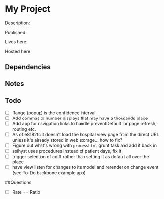 # My Project

Description:

Published:

Lives here:

Hosted here:

## Dependencies

## Notes

## Todo

- [ ] Range (popup) is the confidence interval
- [ ] Add commas to number displays that may have a thousands place
- [ ] Add app for navigation links to handle preventDefault for page refresh, routing etc.
- [ ] As of e8182fc it doesn't load the hospital view page from the direct URL unless it's already stored in web storage... how to fix?
- [ ] Figure out what's wrong with `processhtml` grunt task and add it back in
- [ ] ssihyst uses procedures instead of patient days, fix it
- [ ] trigger selection of cdiff rather than setting it as default all over the place
- [ ] have view listen for changes to its model and rerender on change event (see To-Do backbone example app)

##Questions
- [ ] Rate == Ratio
